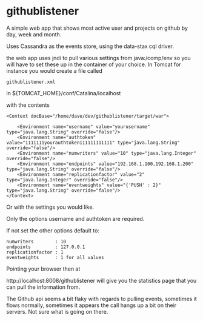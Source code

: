 githublistener
==============

A simple web app that shows most active user and projects on github by day, week and month.

Uses Cassandra as the events store, using the data-stax cql driver.

the web app uses jndi to pull various settings from java:/comp/env so you will have to set these up in the container of your choice. In Tomcat for instance you would create a file called

    githublistener.xml

in ${TOMCAT_HOME}/conf/Catalina/localhost

with the contents

    <Context docBase="/home/dave/dev/githublistener/target/war">

        <Environment name="username" value="yourusername" type="java.lang.String" override="false"/>
        <Environment name="authtoken" value="1111111yourauthtoken111111111111" type="java.lang.String" override="false"/>
        <Environment name="numwriters" value="10" type="java.lang.Integer" override="false"/>
        <Environment name="endpoints" value="192.168.1.100,192.168.1.200" type="java.lang.String" override="false"/>
        <Environment name="replicationfactor" value="2" type="java.lang.Integer" override="false"/>
        <Environment name="eventweights" value="{'PUSH' : 2}" type="java.lang.String" override="false"/>
    </Context>

Or with the settings you would like.

Only the options username and authtoken are required.

If not set the other options default to:

    numwriters        : 10
    endpoints         : 127.0.0.1
    replicationfactor : 1
    eventweights      : 1 for all values


Pointing your browser then at

http://localhost:8008/githublistener will give you the statistics page that you can pull the information from.

The Github api seems a bit flaky with regards to pulling events, sometimes it flows normally, sometimes it appears the call hangs up a bit on their servers. Not sure what is going on there.
